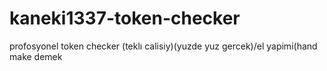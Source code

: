 # kaneki1337-token-checker
profosyonel token checker (teklı calisiy)(yuzde yuz gercek)/el yapimi(hand make demek
